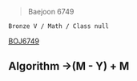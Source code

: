 >Baejoon 6749

```Bronze V / Math / Class null```

[BOJ6749](https://www.acmicpc.net/problem/6749)<br>
<h2> Algorithm ->(M - Y) + M <br>

